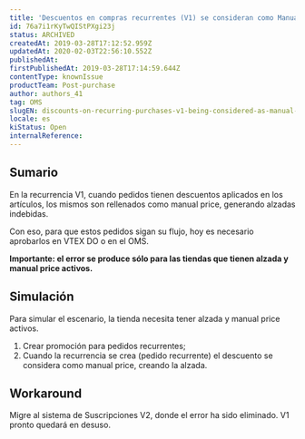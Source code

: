```yaml
---
title: 'Descuentos en compras recurrentes (V1) se consideran como Manual Price, creando alzadas indebidamente para tiendas que tienen alzada y manual price activos'
id: 76a7i1rKyTwQIStPXgi23j
status: ARCHIVED
createdAt: 2019-03-28T17:12:52.959Z
updatedAt: 2020-02-03T22:56:10.552Z
publishedAt: 
firstPublishedAt: 2019-03-28T17:14:59.644Z
contentType: knownIssue
productTeam: Post-purchase
author: authors_41
tag: OMS
slugEN: discounts-on-recurring-purchases-v1-being-considered-as-manual-price
locale: es
kiStatus: Open
internalReference: 
---
```


## Sumario

En la recurrencia V1, cuando pedidos tienen descuentos aplicados en los artículos, los mismos son rellenados como manual price, generando alzadas indebidas.

Con eso, para que estos pedidos sigan su flujo, hoy es necesario aprobarlos en VTEX DO o en el OMS.

__Importante: el error se produce sólo para las tiendas que tienen alzada y manual price activos.__

## Simulación

Para simular el escenario, la tienda necesita tener alzada y manual price activos.

1. Crear promoción para pedidos recurrentes;
2. Cuando la recurrencia se crea (pedido recurrente) el descuento se considera como manual price, creando la alzada.

## Workaround

Migre al sistema de Suscripciones V2, donde el error ha sido eliminado. V1 pronto quedará en desuso.

